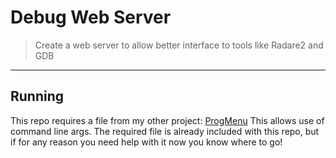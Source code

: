 # Debug Web Server
> Create a web server to allow better interface to tools like Radare2 and GDB

***

## Running
This repo requires a file from my other project: [ProgMenu](https://github.com/owenCocjin/ProgMenu)
This allows use of command line args. The required file is already included with this repo, but if for any reason you need help with it now you know where to go!
